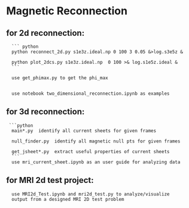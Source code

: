 # Magnetic Reconnection 

  ## for 2d reconnection:
      ``` python
      python reconnect_2d.py s1e3z.ideal.np 0 100 3 0.05 &>log.s3e5z &
      
      python plot_2dcs.py s1e3z.ideal.np  0 100 >& log.s1e5z.ideal &
      ```
      
      use get_phimax.py to get the phi_max
      
      
      use notebook two_dimensional_reconnection.ipynb as examples

  ## for 3d reconnection: 
     ```python
      main*.py  identify all current sheets for given frames
      
      null_finder.py  identify all magnetic null pts for given frames
      
      get_jsheet*.py  extract useful properties of current sheets 
      ```
      use mri_current_sheet.ipynb as an user guide for analyzing data
     
  ## for MRI 2d test project: 
      use MRI2d_Test.ipynb and mri2d_test.py to analyze/visualize 
      output from a designed MRI 2D test problem

      




